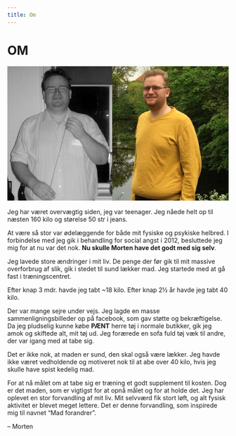 ```yaml
---
title: Om
---
```


# OM

![Morten før og efter](/images/uploads/2014/07/10260033_10152220226442739_7861122917150526155_n-e1404327941428.jpg)

Jeg har været overvægtig siden, jeg var teenager. Jeg nåede helt op til næsten 160 kilo og størelse 50 str i jeans.

At være så stor var ødelæggende for både mit fysiske og psykiske helbred. I forbindelse med jeg gik i behandling for social angst i 2012, besluttede jeg mig for at nu var det nok. **Nu skulle Morten have det godt med sig selv**.

Jeg lavede store ændringer i mit liv.
De penge der før gik til mit massive overforbrug af slik, gik i stedet til sund lækker mad. Jeg startede med at gå fast i træningscentret.

Efter knap 3 mdr. havde jeg tabt ~18 kilo. Efter knap 2½ år havde jeg tabt 40 kilo.

Der var mange sejre under vejs. Jeg lagde en masse sammenligningsbilleder op på facebook, som gav støtte og bekræftigelse. Da jeg pludselig kunne købe **PÆNT** herre tøj i normale butikker, gik jeg amok og skiftede alt, mit tøj ud. Jeg forærede en sofa fuld tøj væk til andre, der var igang med at tabe sig.

Det er ikke nok, at maden er sund, den skal også være lækker. Jeg havde ikke været vedholdende og motiveret nok til at abe over 40 kilo, hvis jeg skulle have spist kedelig mad.

For at nå målet om at tabe sig er træning et godt supplement til kosten. Dog er det maden, som er vigtigst for at opnå målet og for at holde det.
Jeg har oplevet en stor forvandling af mit liv. Mit selvværd fik stort løft, og alt fysisk aktivitet er blevet meget lettere.
Det er denne forvandling, som inspirede mig til navnet &#8220;Mad forandrer&#8221;.

&#8211;
Morten
